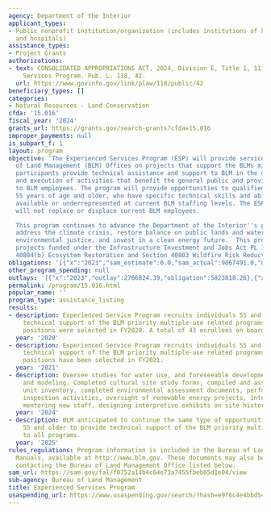 ```yaml
---
agency: Department of the Interior
applicant_types:
- Public nonprofit institution/organization (includes institutions of higher education
  and hospitals)
assistance_types:
- Project Grants
authorizations:
- text: CONSOLIDATED APPROPRIATIONS ACT, 2024, Division E, Title 1, 111, Experienced
    Services Program. Pub. L. 118, 42.
  url: https://www.govinfo.gov/link/plaw/118/public/42
beneficiary_types: []
categories:
- Natural Resources - Land Conservation
cfda: '15.016'
fiscal_year: '2024'
grants_url: https://grants.gov/search-grants?cfda=15.016
improper_payments: null
is_subpart_f: 1
layout: program
objective: 'The Experienced Services Program (ESP) will provide services to the Bureau
  of Land Management (BLM) Offices on projects that support the BLMs mission. ESP
  participants provide technical assistance and support to BLM in the development
  and execution of activities that benefit the general public and provide support
  to BLM employees. The program will provide opportunities to qualified individuals
  55 years of age and older, who have specific technical skills and abilities not
  available or underrepresented at current BLM staffing levels. The ESP participants
  will not replace or displace current BLM employees.

  This program continues to advance the Department of the Interior''s priorities to
  address the climate crisis, restore balance on public lands and waters, advance
  environmental justice, and invest in a clean energy future.  This program will support
  projects funded under the Infrastructure Investment and Jobs Act PL 117-58, Section
  40804(b) Ecosystem Restoration and Section 40803 Wildfire Risk Reduction.'
obligations: '[{"x":"2023","sam_estimate":0.0,"sam_actual":9867491.0,"usa_spending_actual":7066381.21},{"x":"2024","sam_estimate":0.0,"sam_actual":11269484.0,"usa_spending_actual":10498775.44},{"x":"2025","sam_estimate":0.0,"sam_actual":10000000.0,"usa_spending_actual":164022.82}]'
other_program_spending: null
outlays: '[{"x":"2023","outlay":2766824.39,"obligation":5823818.26},{"x":"2024","outlay":977441.07,"obligation":7241252.19},{"x":"2025","outlay":0.0,"obligation":101315.99}]'
permalink: /program/15.016.html
popular_name: ''
program_type: assistance_listing
results:
- description: Experienced Service Program recruits individuals 55 and older to provide
    technical support of the BLM priority multiple-use related programs. 48 new project
    positions were selected in FY2020. A total of 43 enrollees on board.
  year: '2020'
- description: Experienced Service Program recruits individuals 55 and older to provide
    technical support of the BLM priority multiple-use related programs.  20 new project
    positions have been selected in FY2021.
  year: '2021'
- description: Oversee studies for water use, and foreseeable development, air quality
    and modeling. Completed cultural site study forms, compiled and assisted in stewardship
    unit inventory, completed environmental assessment documents, performed project
    inspection activities, oversight of renewable energy projects, interpretive specialists
    mentoring new staff, designing interpretive exhibits on site history and ecology
  year: '2024'
- description: BLM anticipated to continue the same type of opportunities for individuals
    55 and older to provide technical support of the BLM priority multiple-use related
    to all programs.
  year: '2025'
rules_regulations: Program information is included in the Bureau of Land Management
  Manuals, available at http://www.blm.gov. These documents may also be obtained by
  contacting the Bureau of Land Management Office listed below.
sam_url: https://sam.gov/fal/f0752a14b4c64e73a7455fbeb65d1e04/view
sub-agency: Bureau of Land Management
title: Experienced Services Program
usaspending_url: https://www.usaspending.gov/search/?hash=e9f6c4e4bbd54f1b547bbac7a06118df
---
```

